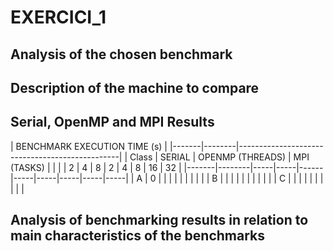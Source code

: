 # EXERCICI_1

## Analysis of the chosen benchmark

## Description of the machine to compare

## Serial, OpenMP and MPI Results
| BENCHMARK EXECUTION TIME (s)                                    |
|-------|--------|------------------------------------------------|
| Class | SERIAL | OPENMP (THREADS) | MPI (TASKS)                 |
|       |        | 2   | 4   | 8    | 2   | 4   | 8   | 16  | 32  |
|-------|--------|-----|-----|------|-----|-----|-----|-----|-----|
| A     | 0      |     |     |      |     |     |     |     |     |
| B     |        |     |     |      |     |     |     |     |     |
| C     |        |     |     |      |     |     |     |     |     |


## Analysis of benchmarking results in relation to main characteristics of the benchmarks
